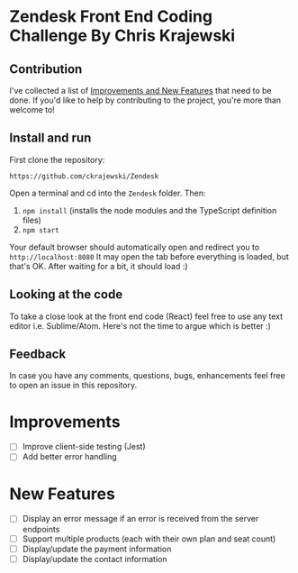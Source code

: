 # Zendesk Front End Coding Challenge By Chris Krajewski

## Contribution

I've collected a list of [Improvements and New Features](#improvements) that need to be done.
If you'd like to help by contributing to the project, you're more than welcome to! 

## Install and run

First clone the repository:

```
https://github.com/ckrajewski/Zendesk
```

Open a terminal and cd into the `Zendesk` folder. Then:

1. `npm install` (installs the node modules and the TypeScript definition files)
2. `npm start` 

Your default browser should automatically open and redirect you to `http://localhost:8080`
It may open the tab before everything is loaded, but that's OK. After waiting for a bit, it should load :)

## Looking at the code

To take a close look at the front end code (React) feel free to use any text editor i.e. Sublime/Atom. Here's not the time to argue which is better :) 

## Feedback
In case you have any comments, questions, bugs, enhancements feel free to open an issue in this repository.

# Improvements
- [ ] Improve client-side testing (Jest)
- [ ] Add better error handling

# New Features 
- [ ] Display an error message if an error is received from the server endpoints
- [ ] Support multiple products (each with their own plan and seat count)
- [ ] Display/update the payment information
- [ ] Display/update the contact information